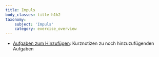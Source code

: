 ```yaml
---
title: Impuls
body_classes: title-h1h2
taxonomy:
	subject: 'Impuls'
	category: exercise_overview
---
```


- [Aufgaben zum Hinzufügen](offen/): Kurznotizen zu noch hinzuzufügenden Aufgaben
